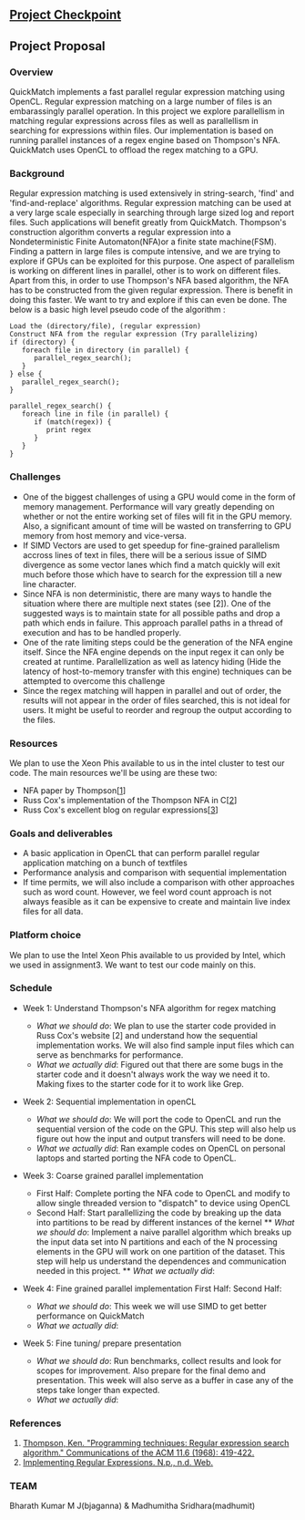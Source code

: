 ## [Project Checkpoint](https://madhumithasridhara.github.io/QuickMatch/checkpoint)
## Project Proposal
### Overview
QuickMatch implements a fast parallel regular expression matching using OpenCL. Regular expression matching on a large number of files is an embarassingly parallel operation. In this project we explore parallellism in matching regular expressions across files as well as parallellism in searching for expressions within files. Our implementation is based on running parallel instances of a regex engine based on Thompson's NFA. QuickMatch uses OpenCL to offload the regex matching to a GPU.

### Background
Regular expression matching is used extensively in string-search, 'find' and 'find-and-replace' algorithms. Regular expression matching can be used at a very large scale especially in searching through large sized log and report files. Such applications will benefit greatly from QuickMatch. Thompson's construction algorithm converts a regular expression into a Nondeterministic Finite Automaton(NFA)or a finite state machine(FSM). Finding a pattern in large files is compute intensive, and we are trying to explore if GPUs can be exploited for this purpose. One aspect of parallelism is working on different lines in parallel, other is to work on different files. Apart from this, in order to use Thompson's NFA based algorithm, the NFA has to be constructed from the given regular expression. There is benefit in doing this faster. We want to try and explore if this can even be done. The below is a basic high level pseudo code of the algorithm : 

~~~~
Load the (directory/file), (regular expression)
Construct NFA from the regular expression (Try parallelizing)
if (directory) {
   foreach file in directory (in parallel) {
      parallel_regex_search();
   }
} else {
   parallel_regex_search();
}

parallel_regex_search() {
   foreach line in file (in parallel) {
      if (match(regex)) {
         print regex
      }
   }
}
~~~~


### Challenges
- One of the biggest challenges of using a GPU would come in the form of memory management. Performance will vary greatly depending on whether or not the entire working set of files will fit in the GPU memory. Also, a significant amount of time will be wasted on transferring to GPU memory from host memory and vice-versa.
- If SIMD Vectors are used to get speedup for fine-grained parallelism accross lines of text in files, there will be a serious issue of SIMD divergence as some vector lanes which find a match quickly will exit much before those which have to search for the expression till a new line character.
- Since NFA is non deterministic, there are many ways to handle the situation where there are multiple next states (see [2]). One of the suggested ways is to maintain state for all possible paths and drop a path which ends in failure. This approach parallel paths in a thread of execution and has to be handled properly.
- One of the rate limiting steps could be the generation of the NFA engine itself. Since the NFA engine depends on the input regex it can only be created at runtime. Parallellization as well as latency hiding (Hide the latency of host-to-memory transfer with this engine) techniques can be attempted to overcome this challenge 
- Since the regex matching will happen in parallel and out of order, the results will not appear in the order of files searched, this is not ideal for users. It might be useful to reorder and regroup the output according to the files. 

### Resources
We plan to use the Xeon Phis available to us in the intel cluster to test our code. The main resources we'll be using are these two:
- NFA paper by Thompson\[[1](https://dx.doi.org/10.1145%2F363347.363387)\]
- Russ Cox's implementation of the Thompson NFA in C\[[2](https://swtch.com/~rsc/regexp/nfa.c.txt)\]
- Russ Cox's excellent blog on regular expressions\[[3](https://swtch.com/~rsc/regexp/regexp1.html)\]

### Goals and deliverables
- A basic application in OpenCL that can perform parallel regular application matching on a bunch of textfiles
- Performance analysis and comparison with sequential implementation
- If time permits, we will also include a comparison with other approaches such as word count. However, we feel word count approach is not always feasible as it can be expensive to create and maintain live index files for all data.


### Platform choice
We plan to use the Intel Xeon Phis available to us provided by Intel, which we used in assignment3. We want to test our code mainly on this.

### Schedule
* Week 1: Understand Thompson's NFA algorithm for regex matching
    * *What we should do*: We plan to use the starter code provided in Russ Cox's website [2] and understand how the sequential implementation works. We will also find sample input files which can serve as benchmarks for performance.
    * *What we actually did*: Figured out that there are some bugs in the starter code and it doesn't always work the way we need it to. Making fixes to the starter code for it to work like Grep.
* Week 2: Sequential implementation in openCL
    * *What we should do*: We will port the code to OpenCL and run the sequential version of the code on the GPU. This step will also help us figure out how the input and output transfers will need to be done.
    * *What we actually did*: Ran example codes on OpenCL on personal laptops and started porting the NFA code to OpenCL.
    
* Week 3: Coarse grained parallel implementation 
   * First Half: Complete porting the NFA code to OpenCL and modify to allow single threaded version to "dispatch" to device using OpenCL
   * Second Half: Start parallellizing the code by breaking up the data into partitions to be read by different instances of the kernel
    ** *What we should do*: Implement a naive parallel algorithm which breaks up the input data set into N partitions and each of the N processing elements in the GPU will work on one partition of the dataset. This step will help us understand the dependences and communication needed in this project.
    ** *What we actually did*: 
* Week 4: Fine grained parallel implementation
    First Half:
    Second Half:
    * *What we should do*: This week we will use SIMD to get better performance on QuickMatch 
    * *What we actually did*: 
* Week 5: Fine tuning/ prepare presentation
    * *What we should do*: Run benchmarks, collect results and look for scopes for improvement. Also prepare for the final demo and presentation. This week will also serve as a buffer in case any of the steps take longer than expected.
    * *What we actually did*: 

### References
1. [Thompson, Ken. "Programming techniques: Regular expression search algorithm." Communications of the ACM 11.6 (1968): 419-422.](https://dx.doi.org/10.1145%2F363347.363387)
2. [Implementing Regular Expressions. N.p., n.d. Web.](https://swtch.com/~rsc/regexp/regexp1.html)

### TEAM
Bharath Kumar M J(bjaganna) & Madhumitha Sridhara(madhumit)
